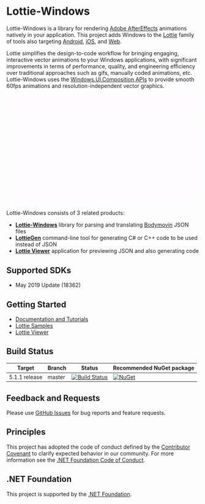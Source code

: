 # Lottie-Windows

Lottie-Windows is a library for rendering [Adobe AfterEffects](https://www.adobe.com/products/aftereffects.html) animations natively in your application. This project adds Windows to the [Lottie](http://airbnb.io/lottie/) family of tools also targeting [Android](https://github.com/airbnb/lottie-android), [iOS](https://github.com/airbnb/lottie-ios), and [Web](https://github.com/airbnb/lottie-web).

Lottie simplifies the design-to-code workflow for bringing engaging, interactive vector animations to your Windows applications, with significant improvements in terms of performance, quality, and engineering efficiency over traditional approaches such as gifs, manually coded animations, etc. Lottie-Windows uses the [Windows.UI.Composition APIs](https://docs.microsoft.com/windows/uwp/composition/visual-layer) to provide smooth 60fps animations and resolution-independent vector graphics.

![Lottie-Windows Gif](/images/LottieWindows_Intro.gif)

Lottie-Windows consists of 3 related products:
* **[Lottie-Windows](/Lottie-Windows)** library for parsing and translating [Bodymovin](https://aescripts.com/bodymovin/) JSON files
* **[LottieGen](/LottieGen)** command-line tool for generating C# or C++ code to be used instead of JSON
* **[Lottie Viewer](/LottieViewer)** application for previewing JSON and also generating code 

## <a name="supported"></a> Supported SDKs
* May 2019 Update (18362)

## <a name="documentation"></a> Getting Started
* [Documentation and Tutorials](https://aka.ms/lottiedocs)
* [Lottie Samples](https://aka.ms/lottiesamples)
* [Lottie Viewer](https://aka.ms/lottieviewer)

## Build Status
| Target | Branch | Status | Recommended NuGet package |
| ------ | ------ | ------ | ------ |
| 5.1.1 release | master | [![Build Status](https://dev.azure.com/dotnet/WindowsCommunityToolkit/_apis/build/status/Microsoft.Toolkit.Uwp.UI.Lottie?branchName=master)](https://dev.azure.com/dotnet/WindowsCommunityToolkit/_build/latest?definitionId=61&branchName=master) | [![NuGet](https://img.shields.io/nuget/v/Microsoft.Toolkit.Uwp.UI.Lottie.svg)](https://www.nuget.org/packages/Microsoft.Toolkit.Uwp.UI.Lottie/) |

## Feedback and Requests
Please use [GitHub Issues](https://github.com/windows-toolkit/Lottie-Windows/issues) for bug reports and feature requests.

## Principles
This project has adopted the code of conduct defined by the [Contributor Covenant](http://contributor-covenant.org/)
to clarify expected behavior in our community.
For more information see the [.NET Foundation Code of Conduct](http://dotnetfoundation.org/code-of-conduct).

## .NET Foundation
This project is supported by the [.NET Foundation](http://dotnetfoundation.org).
